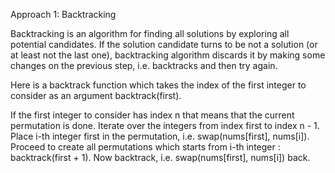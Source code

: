 Approach 1: Backtracking

Backtracking is an algorithm for finding all solutions by exploring all potential candidates. If the solution candidate turns to be not a solution (or at least not the last one), backtracking algorithm discards it by making some changes on the previous step, i.e. backtracks and then try again.

Here is a backtrack function which takes the index of the first integer to consider as an argument backtrack(first).

If the first integer to consider has index n that means that the current permutation is done.
Iterate over the integers from index first to index n - 1.
Place i-th integer first in the permutation, i.e. swap(nums[first], nums[i]).
Proceed to create all permutations which starts from i-th integer : backtrack(first + 1).
Now backtrack, i.e. swap(nums[first], nums[i]) back.